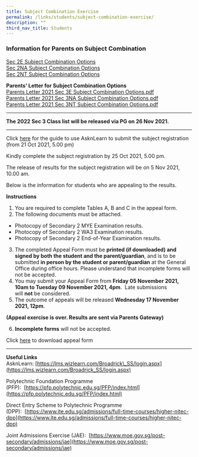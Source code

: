 ```yaml
---
title: Subject Combination Exercise
permalink: /links/students/subject-combination-exercise/
description: ""
third_nav_title: Students
---
```

### Information for Parents on Subject Combination

[Sec 2E Subject Combination Options](/files/2021%20Sec%202%20Subject%20Combi%20Slides%20for%20Sec%202%20Express%20-%20Subj%20Registration%20-%20SchWeb.pdf) <br>
[Sec 2NA Subject Combination Options](/files/2021%20Sec%202%20Subject%20Combi%20Slides%20for%20Sec%202%20NA%20-%20Subj%20Registration%20-%20SchWeb.pdf) <br>
[Sec 2NT Subject Combination Options](/files/2021%20Sec%202%20Subject%20Combi%20Slides%20for%20Sec%202%20NT%20-%20Subj%20Registration%20-%20SchWeb.pdf)
  
**Parents' Letter for Subject Combination Options** <br>
[Parents Letter 2021 Sec 3E Subject Combination Options.pdf](/files/Parents%20Letter%202021%20Sec%203E%20Subject%20Combination%20Options.pdf) <br>
[Parents Letter 2021 Sec 3NA Subject Combination Options.pdf](/files/Parents%20Letter%202021%20Sec%203NA%20Subject%20Combination%20Options.pdf) <br>
[Parents Letter 2021 Sec 3NT Subject Combination Options.pdf](/files/Parents%20Letter%202021%20Sec%203NT%20Subject%20Combination%20Options.pdf)

----------------

**The 2022 Sec 3 Class list will be released via PG on 26 Nov 2021.**

---------------

Click [here](/files/Guide%20to%20Login%20to%20AsknLearn-%20For%20SchWeb.pdf) for the guide to use AsknLearn to submit the subject registration (from 21 Oct 2021, 5.00 pm)  
  
Kindly complete the subject registration by 25 Oct 2021, 5.00 pm.
  
The release of results for the subject registration will be on 5 Nov 2021, 10.00 am.  
  
Below is the information for students who are appealing to the results.  

**Instructions** <br>
1. You are required to complete Tables A, B and C in the appeal form.
2. The following documents must be attached.
* Photocopy of Secondary 2 MYE Examination results.
* Photocopy of Secondary 2 WA3 Examination results.
* Photocopy of Secondary 2 End-of-Year Examination results.
3. The completed Appeal Form must be **printed (if downloaded) and signed by both the student and the parent/guardian**, and is to be submitted **in person by the student or parent/guardian** at the General Office during office hours. Please understand that incomplete forms will not be accepted.
4. You may submit your Appeal Form from **Friday 05 November 2021, 10am to Tuesday 09 November 2021, 4pm**.  Late submissions will **not** be considered.
5. The outcome of appeals will be released **Wednesday 17 November 2021, 12pm**.

**(Appeal exercise is over. Results are sent via Parents Gateway)**

6. **Incomplete forms** will not be accepted.

Click [here](/files/2021%20Sec%202%20Subj%20Combi%20Appeal%20Form.pdf) to download appeal form

-----------

**Useful Links** <br>
AsknLearn: [https://lms.wizlearn.com/Broadrick\_SS/login.aspx](https://lms.wizlearn.com/Broadrick_SS/login.aspx)  
  
Polytechnic Foundation Programme (PFP):  [https://pfp.polytechnic.edu.sg/PFP/index.html](https://pfp.polytechnic.edu.sg/PFP/index.html)  
  
Direct Entry Scheme to Polytechnic Programme (DPP):  [https://www.ite.edu.sg/admissions/full-time-courses/higher-nitec-dpp](https://www.ite.edu.sg/admissions/full-time-courses/higher-nitec-dpp)  
  
Joint Admissions Exercise (JAE):  [https://www.moe.gov.sg/post-secondary/admissions/jae](https://www.moe.gov.sg/post-secondary/admissions/jae)
